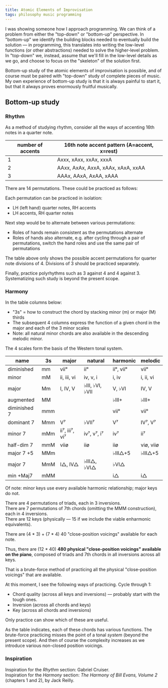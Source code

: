 ```yaml
---
title: Atomic Elements of Improvisation
tags: philosophy music programming
---
```


I was showing someone how I approach programming. We can think of a problem from either the "top-down" or "bottom-up" perspective. In "bottom-up" we identify the building blocks needed to eventually build the solution — in programming, this translates into writing the low-level functions (or other abstractions) needed to solve the higher-level problem. In "top-down" we, instead, assume that we'll fill in the low-level details as we go, and choose to focus on the "skeleton" of the solution first.

Bottom-up study of the atomic elements of improvisation is possible, and of course must be paired with "top-down" study of complete pieces of music. My own experience of bottom-up study is that it is always painful to start it, but that it always proves enormously fruitful musically.

## Bottom-up study

### Rhythm

As a method of studying rhythm, consider all the ways of accenting 16th notes in a quarter note.

| number of accents | 16th note accent pattern (A=accent, x=rest) |
| ----------------- | ------------------------------------------- |
| 1                 | Axxx, xAxx, xxAx, xxxA                      |
| 2                 | AAxx, AxAx, AxxA, xAAx, xAxA, xxAA          |
| 3                 | AAAx, AAxA, AxAA, xAAA                      |

There are 14 permutations. These could be practiced as follows:

Each permutation can be practiced in isolation:

- LH (left hand) quarter notes, RH accents
- LH accents, RH quarter notes

Next step would be to alternate between various permutations:

- Roles of hands remain consistent as the permutations alternate
- Roles of hands also alternate, e.g. after cycling through a pair of permutations, switch the hand roles and use the same pair of permutations

The table above only shows the possible accent permutations for quarter note divisions of 4. Divisions of 3 should be practiced separately.

Finally, practice polyrhythms such as 3 against 4 and 4 against 3. Systematizing such study is beyond the present scope.

### Harmony

In the table columns below:

- "3s" = how to construct the chord by stacking minor (m) or major (M) thirds
- The subsequent 4 columns express the function of a given chord in the major and each of the 3 minor scales
- Note: all natural minor chords are also available in the descending melodic minor.

The 4 scales form the basis of the Western tonal system.

| name         | 3s  | major          | natural         | harmonic  | melodic   |
| ------------ | --- | -------------- | --------------- | --------- | --------- |
| diminished   | mm  | viiᵒ           | iiᵒ             | iiᵒ, viiᵒ | viiᵒ      |
| minor        | mM  | ii, iii, vi    | iv, v, i        | i, iv     | i, ii, vi |
| major        | Mm  | I, IV, V       | ♭III, ♭VI, ♭VII | V, ♭VI    | IV, V     |
| augmented    | MM  |                |                 | ♭III+     | ♭III+     |
| diminished 7 | mmm |                |                 | viiᵒ      | viiᵒ      |
| dominant 7   | Mmm | V⁷             | ♭VII⁷           | V⁷        | IV⁷, V⁷   |
| minor 7      | mMm | ii⁷, iii⁷, vi⁷ | iv⁷, v⁷, i⁷     | iv⁷       | ii⁷       |
| half-dim 7   | mmM | viiø           | iiø             | iiø       | viø, viiø |
| major 7 +5   | MMm |                |                 | ♭III△+5   | ♭III△+5   |
| major 7      | MmM | I△, IV△        | ♭III△, ♭VI△     | ♭VI△      |           |
| min +Maj7    | mMM |                |                 | i△        | i△        |

Of note: minor keys use every available harmonic relationship; major keys do not.

There are 4 permutations of triads, each in 3 inversions.  
There are 7 permutations of 7th chords (omitting the MMM construction), each in 4 inversions.  
There are 12 keys (physically — 15 if we include the viable enharmonic equivalents).

There are (4 \* 3) + (7 \* 4) 40 "close-position voicings" available for each note.

Thus, there are (12 \* 40) **480 physical "close-position voicings" available on the piano**, composed of triads and 7th chords in all inversions across all keys.

That is a brute-force method of practicing all the physical "close-position voicings" that are available.

At this moment, I see the following ways of practicing. Cycle through 1:

- Chord quality (across all keys and inversions) — probably start with the tough ones.
- Inversion (across all chords and keys)
- Key (across all chords and inversions)

Only practice can show which of these are useful.

As the table indicates, each of these chords has various functions. The brute-force practicing misses the point of a tonal _system_ (beyond the present scope). And then of course the complexity increases as we introduce various non-closed position voicings.

### Inspiration

Inspiration for the _Rhythm_ section: Gabriel Cruiser.  
Inspiration for the _Harmony_ section: _The Harmony of Bill Evans, Volume 2_ (chapters 1 and 2), by Jack Reilly.
